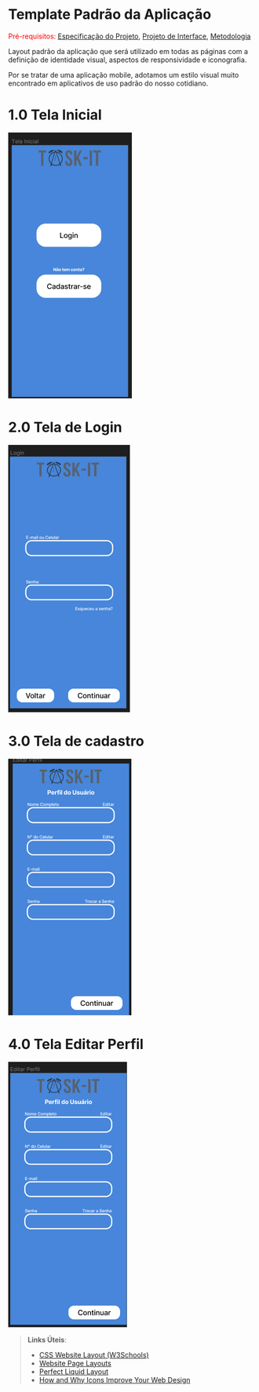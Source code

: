 # Template Padrão da Aplicação

<span style="color:red">Pré-requisitos: <a href="2-Especificação do Projeto.md"> Especificação do Projeto</a></span>, <a href="3-Projeto de Interface.md"> Projeto de Interface</a>, <a href="4-Metodologia.md"> Metodologia</a>

Layout padrão da aplicação que será utilizado em todas as páginas com a definição de identidade visual, aspectos de responsividade e iconografia.

Por se tratar de uma aplicação mobile, adotamos um estilo visual muito encontrado em aplicativos de uso padrão do nosso cotidiano.


# 1.0 Tela Inicial
![tela incial](img/tela_incial.png)

# 2.0 Tela de Login
![tela de Login](img/tela_login.png)

# 3.0 Tela de cadastro
![tela de cadastro](img/cadastro.png)

# 4.0 Tela Editar Perfil
![tela de edição do perfil](img/editar_perfil.png)





> **Links Úteis**:
>
> - [CSS Website Layout (W3Schools)](https://www.w3schools.com/css/css_website_layout.asp)
> - [Website Page Layouts](http://www.cellbiol.com/bioinformatics_web_development/chapter-3-your-first-web-page-learning-html-and-css/website-page-layouts/)
> - [Perfect Liquid Layout](https://matthewjamestaylor.com/perfect-liquid-layouts)
> - [How and Why Icons Improve Your Web Design](https://usabilla.com/blog/how-and-why-icons-improve-you-web-design/)
